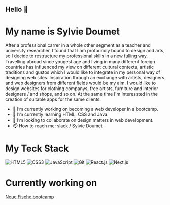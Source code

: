 ## Hello 👋

# My name is Sylvie Doumet 

After a professional carrer in a whole other segment as a teacher and university researcher, I found that I am profoundly bound to design and arts, so I decide to restructure my professional skills in a new fulling way. Travelling abroad since yougest age and living in many different foreign countries has influenced my view on different cultural contexts, artistic traditions and gustos which I would like to integrate in my personal way of designing web sites. 
Inspiration through an exchange with artists, designers and web designers from different fields would be my aim. 
I would like to design websites for clothing companys, free artists, furniture and interior designers / and shops, and so on. At the same time I'm interessted in the creation of suitable apps for the same clients. 

- 🔭 I’m currently working on becoming a web developer in a bootcamp.
- 🌱 I’m currently learning HTML, CSS and Java. 
- 👯 I’m looking to collaborate on design matters in web development. 
- 📫 How to reach me: slack / Sylvie Doumet 

# My Teck Stack
![HTML5](https://img.shields.io/badge/-HTML5-%23E44D27?style=flat-square&logo=html5&logoColor=ffffff)
![CSS3](https://img.shields.io/badge/-CSS3-%231572B6?style=flat-square&logo=css3)
![JavaScript](https://img.shields.io/badge/-JavaScript-%23F7DF1C?style=flat-square&logo=javascript&logoColor=000000&labelColor=%23F7DF1C&color=%23FFCE5A)
![Git](https://img.shields.io/badge/-Git-%23F05032?style=flat-square&logo=git&logoColor=%23ffffff)
![React.js](https://img.shields.io/badge/-React.js-%23282C34?style=flat-square&logo=react)
![Next.js](https://img.shields.io/badge/-Next.js-%23000000?style=flat-square&logo=nextdotjs)


# Currently working on 

[Neue Fische bootcamp](https://github.com/neuefische/hh-web-24-3)
